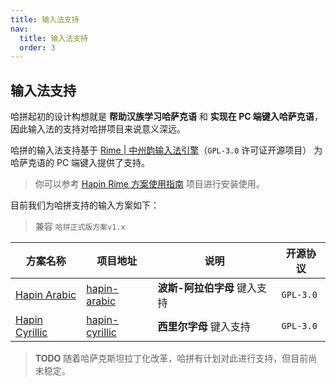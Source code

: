 ```yaml
---
title: 输入法支持
nav:
  title: 输入法支持
  order: 3
---
```


## 输入法支持

哈拼起初的设计构想就是 **帮助汉族学习哈萨克语** 和 **实现在 PC 端键入哈萨克语**，因此输入法的支持对哈拼项目来说意义深远。

哈拼的输入法支持基于 [Rime | 中州韵输入法引擎](https://rime.im)（`GPL-3.0` 许可证开源项目） 为哈萨克语的 PC 端键入提供了支持。

> 你可以参考 [Hapin Rime 方案使用指南](https://ha-pin.github.io/ime-guide) 项目进行安装使用。

目前我们为哈拼支持的输入方案如下：

> 兼容 `哈拼正式版方案v1.x`

| 方案名称                               | 项目地址                                                   | 说明                         | 开源协议  |
| -------------------------------------- | ---------------------------------------------------------- | ---------------------------- | --------- |
| [Hapin Arabic](./ime/hapin-arabic)     | [hapin-arabic](https://github.com/ha-pin/hapin-arabic)     | **波斯-阿拉伯字母** 键入支持 | `GPL-3.0` |
| [Hapin Cyrillic](./ime/hapin-cyrillic) | [hapin-cyrillic](https://github.com/ha-pin/hapin-cyrillic) | **西里尔字母** 键入支持      | `GPL-3.0` |

> **TODO** 随着哈萨克斯坦拉丁化改革，哈拼有计划对此进行支持，但目前尚未稳定。
